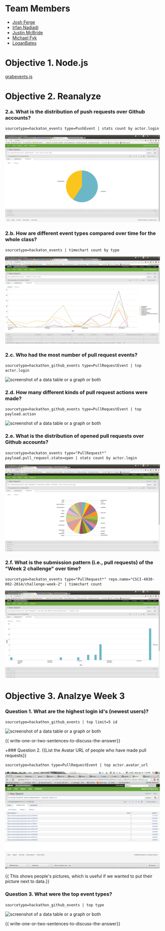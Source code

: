 # Team Members

* [Josh Ferge](https://github.com/JoshFerge)
* [Irfan Nadiadi](https://github.com/Irfann1)
* [Justin McBride](https://github.com/dare599z)
* [Michael Fyk](https://github.com/thefyk)
* [LoganBates](https://github.com/LoganBates)

# Objective 1. Node.js

[grabevents.js](grabevents.js)

# Objective 2. Reanalyze

### 2.a. What is the distribution of push requests over Github accounts?
```
sourcetype=hackaton_events type=PushEvent | stats count by actor.login
```
![screenshot of a data table or a graph or both](challenge2a.png?raw=true) 

### 2.b. How are different event types compared over time for the whole class?
```
sourcetype=hackaton_events | timechart count by type
```
![screenshot of a data table or a graph or both](challenge2b.png?raw=true)
### 2.c. Who had the most number of pull request events?
```
sourcetype=hackathon_github_events type=PullRequestEvent | top actor.login
```
![screenshot of a data table or a graph or both](http://i.imgur.com/XAykT6a.png) 

### 2.d. How many different kinds of pull request actions were made?
```
sourcetype=hackathon_github_events type=PullRequestEvent | top payload.action
```
![screenshot of a data table or a graph or both](http://i.imgur.com/MXAM0Xs.png) 

### 2.e. What is the distribution of opened pull requests over Github accounts?
```
sourcetype=hackaton_events type="PullRequest*" payload.pull_request.state=open | stats count by actor.login
```
![screenshot of a data table or a graph or both](challenge2e.png?raw=true) 

### 2.f. What is the submission pattern (i.e., pull requests) of the "Week 2 challenge" over time?
```
sourcetype=hackaton_events type="PullRequest*" repo.name="CSCI-4830-002-2014/challenge-week-2" | timechart count
```
![screenshot of a data table or a graph or both](challenge2f.png?raw=true) 


# Objective 3. Analzye Week 3

### Question 1. What are the highest login id's (newest users)?
```
sourcetype=hackathon_github_events | top limit=5 id
```
![screenshot of a data table or a graph or both](http://i.imgur.com/6JLjB3l.png) 

{{ write-one-or-two-sentences-to-discuss-the-answer}}

+### Question 2. {{List the Avatar URL of people who have made pull requests}}

```
sourcetype=hackathon type=PullRequestEvent | top actor.avatar_url
```
![screenshot of a data table or a graph or both](challenge3b.png?raw=true) 

{{ This shows people's pictures, which is useful if we wanted to put their picture next to data.}}

### Question 3. What were the top event types?
```
sourcetype=hackathon_github_events | top type
```
![screenshot of a data table or a graph or both](http://i.imgur.com/bvat2ap.png) 

{{ write-one-or-two-sentences-to-discuss-the-answer}}

